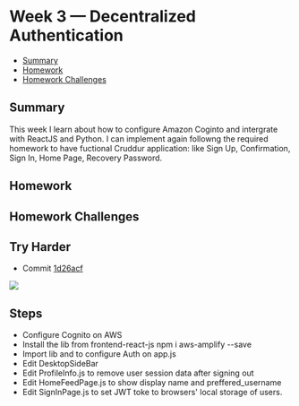 # Week 3 — Decentralized Authentication
- [Summary](#summary)
- [Homework](#homework)
- [Homework Challenges](#homework-challenges)

## Summary
This week I learn about how to configure Amazon Coginto and intergrate with ReactJS and Python. I can implement again followng the required homework to have fuctional Cruddur application: like Sign Up, Confirmation, Sign In, Home Page, Recovery Password.

## Homework
## Homework Challenges
## Try Harder


- Commit [1d26acf](https://github.com/lhviet204/aws-bootcamp-cruddur-2023/commit/1d26acf5fef57905e8c1aa231279abbe89ad3284)

![](./assets/week2/)


## Steps
- Configure Cognito on AWS
- Install the lib from frontend-react-js
    npm i aws-amplify --save
- Import lib and to configure Auth on app.js
- Edit DesktopSideBar
- Edit ProfileInfo.js to remove user session data after signing out
- Edit HomeFeedPage.js to show display name and preffered_username
- Edit SignInPage.js to set JWT toke to browsers' local storage of users.